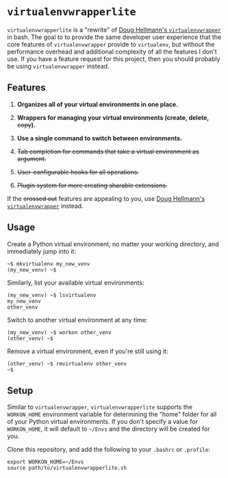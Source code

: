 `virtualenvwrapperlite`
=========================

`virtualenvwrapperlite` is a "rewrite" of [Doug Hellmann's
`virtualenvwrapper`](https://pypi.python.org/pypi/virtualenvwrapper) in bash.
The goal to to provide the same developer user experience that the core
features of `virtualenvwrapper` provide to `virtualenv`, but without the
performance overhead and additional complexity of all the features I don't use.
If you have a feature request for this project, then you should probably be
using `virtualenvwrapper` instead.

Features
--------

1. **Organizes all of your virtual environments in one place.**

2. **Wrappers for managing your virtual environments (create, delete,** ~~copy~~**).**

3. **Use a single command to switch between environments.**

4. ~~Tab completion for commands that take a virtual environment as argument.~~

5. ~~User-configurable hooks for all operations.~~

6. ~~Plugin system for more creating sharable extensions.~~

If the ~~crossed out~~ features are appealing to you, use [Doug Hellmann's
`virtualenvwrapper`](https://pypi.python.org/pypi/virtualenvwrapper) instead.

Usage
-----

Create a Python virtual environment, no matter your working directory, and
immediately jump into it:

    ~$ mkvirtualenv my_new_venv
    (my_new_venv) ~$

Similarly, list your available virtual environments:

    (my_new_venv) ~$ lsvirtualenv
    my_new_venv
    other_venv

Switch to another virtual environment at any time:

    (my_new_venv) ~$ workon other_venv
    (other_venv) ~$

Remove a virtual environment, even if you're still using it:

    (other_venv) ~$ rmvirtualenv other_venv
    ~$

Setup
-----

Similar to `virtualenvwrapper`, `virtualenvwrapperlite` supports the
`WORKON_HOME` environment variable for determining the "home" folder for all
of your Python virtual environments. If you don't specify a value for
`WORKON_HOME`, it will default to `~/Envs` and the directory will be
created for you.

Clone this repository, and add the following to your `.bashrc` or
`.profile`:

    export WORKON_HOME=~/Envs
    source path/to/virtualenvwrapperlite.sh
